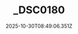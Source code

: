 ---
title: "_DSC0180"
description: ""
image: "/uploads/photos/0005-_DSC0180.webp"
display: "/uploads/photos/0005-_DSC0180-display.webp"
thumbnail: "/uploads/photos/0005-_DSC0180-thumb.webp"
width: 7360
height: 4912
featured: false
date: 2025-10-30T08:49:06.351Z
order: 0
---
